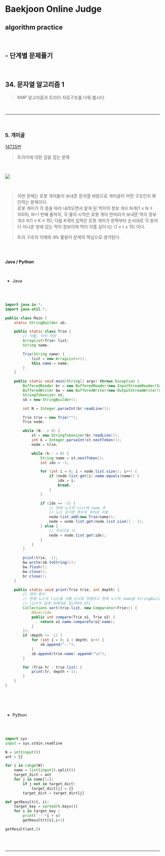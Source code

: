 # Baekjoon Online Judge

## algorithm practice

<br>

## - 단계별 문제풀기

<br>

## 34. 문자열 알고리즘 1

> KMP 알고리즘과 트라이 자료구조를 다뤄 봅시다.

<br>

---

<br>

### 5. 개미굴
[14725번](https://www.acmicpc.net/problem/14725)
> 트라이에 대한 감을 잡는 문제

<br>

![](https://images.velog.io/images/jini_eun/post/187b4a03-958a-44c9-b5a2-0d7a8a7a2483/image.png)

<br>

> 이번 문제는 로봇 개미들이 보내준 문자열 바탕으로 개미굴이 어떤 구조인지 확인하는 문제이다. <br> 로봇 개미가 각 층을 따라 내려오면서 알게 된 먹이의 정보 개수 N개(1 ≤ N ≤ 1000), 
N+1 번째 줄까지, 각 줄의 시작은 로봇 개미 한마리가 보내준 먹이 정보 개수 K(1 ≤ K ≤ 15), 다음 K개의 입력은 로봇 개미가 왼쪽부터 순서대로 각 층마다 지나온 방에 있는 먹이 정보이며 먹이 이름 길이 t는 (1 ≤ t ≤ 15) 이다. 

> 트리 구조의 이해와 dfs 활용이 문제의 핵심으로 생각된다.

<br><br>

**Java / Python**

<br>

- Java

<br><br>

```java
import java.io.*;
import java.util.*;

public class Main {
	static StringBuilder sb;

	public static class Trie {
		// 이름, 자식 저장
		ArrayList<Trie> list;
		String name;

		Trie(String name) {
			list = new ArrayList<>();
			this.name = name;
		}
	}

	public static void main(String[] args) throws Exception {
		BufferedReader br = new BufferedReader(new InputStreamReader(System.in));
		BufferedWriter bw = new BufferedWriter(new OutputStreamWriter(System.out));
		StringTokenizer st;
		sb = new StringBuilder();

		int N = Integer.parseInt(br.readLine());

		Trie trie = new Trie("");
		Trie node;

		while (N-- > 0) {
			st = new StringTokenizer(br.readLine());
			int k = Integer.parseInt(st.nextToken());
			node = trie;

			while (k-- > 0) {
				String name = st.nextToken();
				int idx = -1;

				for (int i = 0; i < node.list.size(); i++) {
					if (node.list.get(i).name.equals(name)) {
						idx = i;
						break;
					}
				}

				if (idx == -1) {
					// 현재 노드의 list에 name 추
					// 노드 추가한 변수의 위치로 이동
					node.list.add(new Trie(name));
					node = node.list.get(node.list.size() - 1);
				} else {
					// 자식으로 이
					node = node.list.get(idx);
				}
			}
		}

		print(trie, -1);
		bw.write(sb.toString());
		bw.flush();
		bw.close();
		br.close();
	}

	public static void print(Trie trie, int depth) {
		// 재귀 형식
		// 현재 노드의 list를 이름 순으로 정렬하고 현재 노드의 name을 StringBuilder에 추가
		// list의 값에 차례대로 접근하여 dfs
		Collections.sort(trie.list, new Comparator<Trie>() {
			@Override
			public int compare(Trie o1, Trie o2) {
				return o1.name.compareTo(o2.name);
			}
		});
		if (depth != -1) {
			for (int i = 0; i < depth; i++) {
				sb.append("--");
			}
			sb.append(trie.name).append("\n");
		}

		for (Trie tr : trie.list) {
			print(tr, depth + 1);
		}
	}
}
```

<br><br><br>

- Python

<br><br>

```python
import sys
input = sys.stdin.readline

N = int(input())
ant = {}

for i in range(N):
    name = list(input().split())
    target_dict = ant
    for j in name[1:]:
        if j not in target_dict:
            target_dict[j] = {}
        target_dict = target_dict[j]

def getResult(t, i):
    target_key = sorted(t.keys())
    for s in target_key :
        print('--'*i + s)
        getResult(t[s],i+1)

getResult(ant,0)
```

<br><br>

---

<br>
